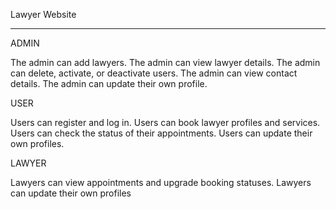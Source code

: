
Lawyer Website

--------------

ADMIN

The admin can add lawyers.
The admin can view lawyer details.
The admin can delete, activate, or deactivate users.
The admin can view contact details.
The admin can update their own profile.

USER

Users can register and log in.
Users can book lawyer profiles and services.
Users can check the status of their appointments.
Users can update their own profiles.

LAWYER

Lawyers can view appointments and upgrade booking statuses.
Lawyers can update their own profiles
